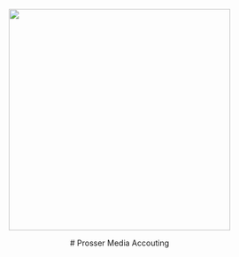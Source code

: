 <p align="center"><img src="https://res.cloudinary.com/prosser-media-co-u-k/image/upload/v1577046801/logo_dark.png" width="400"></p>

<p align="center">
# Prosser Media Accouting
</p>

